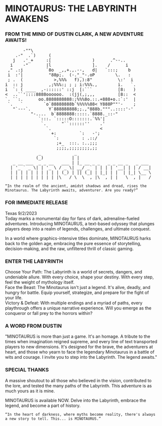 # MINOTAURUS: THE LABYRINTH AWAKENS
### FROM THE MIND OF DUSTIN CLARK, A NEW ADVENTURE AWAITS!
<pre>
       -""\
    .-"  .`)     (
   j   .'_+     :[                )      .^--..
  i    -"       |l                ].    /      i
 ," .:j         `8o  _,,+.,.--,   d|   `:::;    b
 i  :'|          "88p;.  (-."_"-.oP        \.   :
 ; .  (            >,%%%   f),):8"          \:'  i
i  :: j          ,;%%%:; ; ; i:%%%.,        i.   `.
i  `: ( ____  ,-::::::' ::j  [:```          [8:   )
<  ..``'::::8888oooooo.  :(jj(,;,,,         [8::  <
`. ``:.      oo.8888888888:;%%%8o.::.+888+o.:`:'  |
 `.   `        `o`88888888b`%%%%%88< Y888P""'-    ;
   "`---`.       Y`888888888;;.,"888b."""..::::'-'
          "-....  b`8888888:::::.`8888._::-"
             `:::. `:::::O:::::::.`%%'|
              `.      "``::::::''    .'
                `.                   <
                  +:         `:   -';
                   `:         : .::/
                    ;+_  :::. :..;;;       
                    ;;;;,;;;;;;;;,;;
             _             _                             
            (_)           | |                            
   _ __ ___  _ _ __   ___ | |_ __ _ _   _ _ __ _   _ ___ 
  | '_ ` _ \| | '_ \ / _ \| __/ _` | | | | '__| | | / __|
  | | | | | | | | | | (_) | || (_| | |_| | |  | |_| \__ \
  |_| |_| |_|_|_| |_|\___/ \__\__,_|\__,_|_|   \__,_|___/
</pre>
    “In the realm of the ancient, amidst shadows and dread, rises the Minotaurus. The Labyrinth awaits, adventurer. Are you ready?”

### FOR IMMEDIATE RELEASE
Texas 9/2/2023  
Today marks a monumental day for fans of dark, adrenaline-fueled adventures. Introducing MINOTAURUS, a text-based odyssey that plunges players deep into a realm of legends, challenges, and ultimate conquest.

In a world where graphics-intensive titles dominate, MINOTAURUS harks back to the golden age, embracing the pure essence of storytelling, decision-making, and the raw, unfiltered thrill of classic gaming.

### ENTER THE LABYRINTH
Choose Your Path: The Labyrinth is a world of secrets, dangers, and undeniable allure. With every choice, shape your destiny. With every step, feel the weight of mythology itself.  
Face the Beast: The Minotaurus isn't just a legend. It's alive, deadly, and hungry for battle. Equip yourself, strategize, and prepare for the fight of your life.  
Victory & Defeat: With multiple endings and a myriad of paths, every playthrough offers a unique narrative experience. Will you emerge as the conqueror or fall prey to the horrors within?  

### A WORD FROM DUSTIN
"MINOTAURUS is more than just a game. It's an homage. A tribute to the times when imagination reigned supreme, and every line of text transported players to new dimensions. It's designed for the brave, the adventurers at heart, and those who yearn to face the legendary Minotaurus in a battle of wits and courage. I invite you to step into the Labyrinth. The legend awaits."

### SPECIAL THANKS
A massive shoutout to all those who believed in the vision, contributed to the lore, and tested the many paths of the Labyrinth. This adventure is as much yours as it is mine.

MINOTAURUS is available NOW. Delve into the Labyrinth, embrace the legend, and become a part of history.

    “In the heart of darkness, where myths become reality, there's always a new story to tell. This... is MINOTAURUS.”
